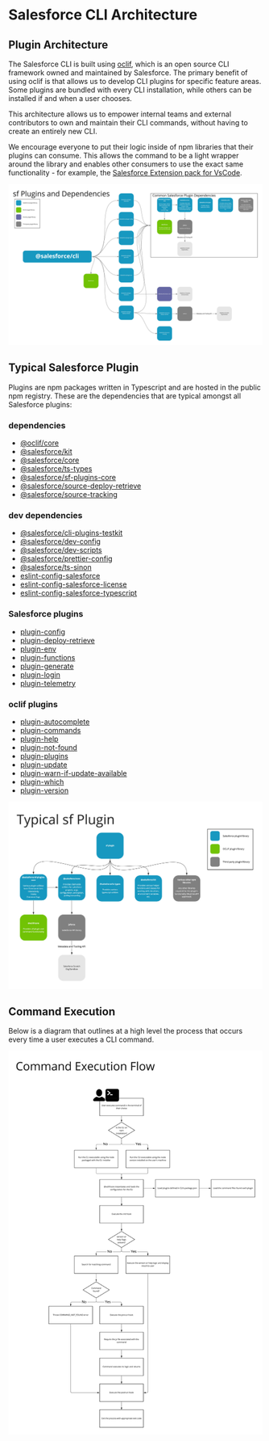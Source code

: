 # Salesforce CLI Architecture

## Plugin Architecture

The Salesforce CLI is built using [oclif](oclif.io), which is an open source CLI framework owned and maintained by Salesforce. The primary benefit of using oclif is that allows us to develop CLI plugins for specific feature areas. Some plugins are bundled with every CLI installation, while others can be installed if and when a user chooses.

This architecture allows us to empower internal teams and external contributors to own and maintain their CLI commands, without having to create an entirely new CLI.

We encourage everyone to put their logic inside of npm libraries that their plugins can consume. This allows the command to be a light wrapper around the library and enables other consumers to use the exact same functionality - for example, the [Salesforce Extension pack for VsCode](https://developer.salesforce.com/tools/vscode).

![sf plugins and dependencies](images/sf-plugins-and-deps.jpg "Salesforce CLI Plugins and Dependencies")

## Typical Salesforce Plugin

Plugins are npm packages written in Typescript and are hosted in the public npm registry. These are the dependencies that are typical amongst all Salesforce plugins:

### dependencies

- [@oclif/core](https://github.com/oclif/core)
- [@salesforce/kit](https://github.com/forcedotom/kit)
- [@salesforce/core](https://github.com/forcedotcom//core)
- [@salesforce/ts-types](https://github.com/forcedotcom/ts-types)
- [@salesforce/sf-plugins-core](https://github.com/salesforcecli/sf-plugins-core)
- [@salesforce/source-deploy-retrieve](https://github.com/forcedotcom/source-deploy-retrieve)
- [@salesforce/source-tracking](https://github.com/forcedotcom/source-tracking)

### dev dependencies
- [@salesforce/cli-plugins-testkit](https://github.com/salesforcecli/cli-plugins-testkit)
- [@salesforce/dev-config](https://github.com/forcedotcom/dev-config)
- [@salesforce/dev-scripts](https://github.com/forcedotcom/dev-scripts)
- [@salesforce/prettier-config](https://github.com/forcedotcom/prettier-config)
- [@salesforce/ts-sinon](https://github.com/forcedotcom/ts-sinon)
- [eslint-config-salesforce](https://github.com/forcedotcom/eslint-config-salesforce)
- [eslint-config-salesforce-license](https://github.com/forcedotcom/-eslint-config-salesforce-license)
- [eslint-config-salesforce-typescript](https://github.com/forcedotcom/-eslint-config-salesforce-typescript)


### Salesforce plugins

- [plugin-config](https://github.com/salesforcecli/plugin-config)
- [plugin-deploy-retrieve](https://github.com/salesforcecli/plugin-deploy-retrieve)
- [plugin-env](https://github.com/salesforcecli/plugin-env)
- [plugin-functions](https://github.com/salesforcecli/plugin-functions)
- [plugin-generate](https://github.com/salesforcecli/plugin-generate)
- [plugin-login](https://github.com/salesforcecli/plugin-login)
- [plugin-telemetry](https://github.com/salesforcecli/plugin-telemetry)

### oclif plugins

- [plugin-autocomplete](https://github.com/oclif/plugin-autocomplete)
- [plugin-commands](https://github.com/oclif/plugin-commands)
- [plugin-help](https://github.com/oclif/plugin-help)
- [plugin-not-found](https://github.com/oclif/plugin-not)
- [plugin-plugins](https://github.com/oclif/plugin-plugins)
- [plugin-update](https://github.com/oclif/plugin-update)
- [plugin-warn-if-update-available](https://github.com/oclif/plugin-plugin-warn-if-update-available)
- [plugin-which](https://github.com/oclif/plugin-which)
- [plugin-version](https://github.com/oclif/plugin-version)


![sf typical plugin](images/sf-typical-plugin.jpg "Salesforce CLI Typical Plugin")

## Command Execution

Below is a diagram that outlines at a high level the process that occurs every time a user executes a CLI command.

![command execution flow](images/command-execution-flow.jpg "Command Execution Flow")
